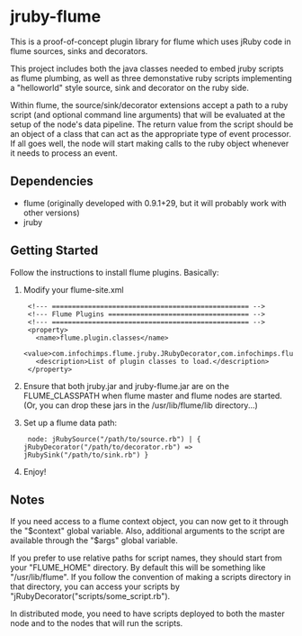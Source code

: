 jruby-flume
===========
This is a proof-of-concept plugin library for flume which uses
jRuby code in flume sources, sinks and decorators. 

This project includes both the java classes
needed to embed jruby scripts as flume plumbing, as well as three demonstative
ruby scripts implementing a "helloworld" style source, sink and decorator on
the ruby side.

Within flume, the source/sink/decorator extensions accept a path to a ruby script
(and optional command line arguments) that will be evaluated at the setup of the
node's data pipeline. The return value from the script should be an object of a
class that can act as the appropriate type of event processor. If all goes well,
the node will start making calls to the ruby object whenever it needs to process
an event.


Dependencies
------------

* flume (originally developed with 0.9.1+29, but it will probably work with other versions)
* jruby


Getting Started
---------------

Follow the instructions to install flume plugins. Basically:

1. Modify your flume-site.xml

        <!--- ================================================= -->
        <!--- Flume Plugins =================================== -->
        <!--- ================================================= -->
        <property>
          <name>flume.plugin.classes</name>
          <value>com.infochimps.flume.jruby.JRubyDecorator,com.infochimps.flume.jruby.JRubySource,com.infochimps.flume.jruby.JRubySink</value>
          <description>List of plugin classes to load.</description>
        </property>

2. Ensure that both jruby.jar and jruby-flume.jar are on the FLUME_CLASSPATH
when flume master and flume nodes are started. (Or, you can drop these jars in the /usr/lib/flume/lib directory...)

3. Set up a flume data path:

        node: jRubySource("/path/to/source.rb") | { jRubyDecorator("/path/to/decorator.rb") => jRubySink("/path/to/sink.rb") }

4. Enjoy!


Notes
-----

If you need access to a flume context object, you can now get to it through the "$context" global variable. Also, additional arguments to the script are available through the "$args" global variable.

If you prefer to use relative paths for script names, they should start from your "FLUME_HOME" directory. By default this 
will be something like "/usr/lib/flume". If you follow the convention of making a scripts directory in that directory, you can
access your scripts by "jRubyDecorator("scripts/some_script.rb").

In distributed mode, you need to have scripts deployed to both the master node and to the nodes that will run the scripts. 


